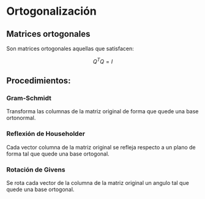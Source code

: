 # Ortogonalización


## Matrices ortogonales

Son matrices ortogonales aquellas que satisfacen:

$$ Q^T Q = I $$

## Procedimientos:


### Gram-Schmidt
Transforma las columnas de la matriz original de forma que quede una base ortonormal.


### Reflexión de Householder
Cada vector columna de la matriz original se refleja respecto a un plano de forma tal que quede una base ortogonal.


### Rotación de Givens
Se rota cada vector de la columna de la matriz original un angulo tal que quede una base ortogonal.


